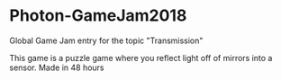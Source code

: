 # Photon-GameJam2018

Global Game Jam entry for the topic "Transmission"

This game is a puzzle game where you reflect light off of mirrors into a sensor. Made in 48 hours
